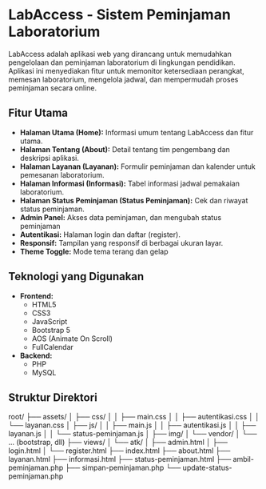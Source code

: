 # LabAccess - Sistem Peminjaman Laboratorium

LabAccess adalah aplikasi web yang dirancang untuk memudahkan pengelolaan dan peminjaman laboratorium di lingkungan pendidikan. Aplikasi ini menyediakan fitur untuk memonitor ketersediaan perangkat, memesan laboratorium, mengelola jadwal, dan mempermudah proses peminjaman secara online.

## Fitur Utama

*   **Halaman Utama (Home):** Informasi umum tentang LabAccess dan fitur utama.
*   **Halaman Tentang (About):** Detail tentang tim pengembang dan deskripsi aplikasi.
*   **Halaman Layanan (Layanan):** Formulir peminjaman dan kalender untuk pemesanan laboratorium.
*   **Halaman Informasi (Informasi):** Tabel informasi jadwal pemakaian laboratorium.
*   **Halaman Status Peminjaman (Status Peminjaman):** Cek dan riwayat status peminjaman.
*  **Admin Panel:** Akses data peminjaman, dan mengubah status peminjaman
*   **Autentikasi:** Halaman login dan daftar (register).
*   **Responsif:** Tampilan yang responsif di berbagai ukuran layar.
*  **Theme Toggle:** Mode tema terang dan gelap

## Teknologi yang Digunakan

*   **Frontend:**
    *   HTML5
    *   CSS3
    *   JavaScript
    *   Bootstrap 5
    *   AOS (Animate On Scroll)
    *    FullCalendar
*   **Backend:**
    *   PHP
    *   MySQL

## Struktur Direktori

root/
├── assets/
│ ├── css/
│ │ ├── main.css
│ │ ├── autentikasi.css
│ │ └── layanan.css
│ ├── js/
│ │ ├── main.js
│ │ ├── autentikasi.js
│ │ ├── layanan.js
│ │ └── status-peminjaman.js
│ ├── img/
│ └── vendor/
│ └── ... (bootstrap, dll)
├── views/
│ └── atk/
│ ├── admin.html
│ ├── login.html
│ └── register.html
├── index.html
├── about.html
├── layanan.html
├── informasi.html
├── status-peminjaman.html
├── ambil-peminjaman.php
├── simpan-peminjaman.php
└── update-status-peminjaman.php

